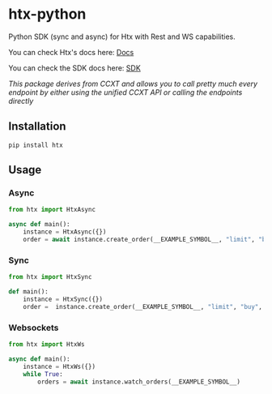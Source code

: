 # htx-python
Python SDK (sync and async) for Htx with Rest and WS capabilities.

You can check Htx's docs here: [Docs](https://ccxt.com)


You can check the SDK docs here: [SDK](https://docs.ccxt.com/#/exchanges/htx)

*This package derives from CCXT and allows you to call pretty much every endpoint by either using the unified CCXT API or calling the endpoints directly*

## Installation

```
pip install htx
```

## Usage

### Async

```Python
from htx import HtxAsync

async def main():
    instance = HtxAsync({})
    order = await instance.create_order(__EXAMPLE_SYMBOL__, "limit", "buy", 1, 100000)
```

### Sync

```Python
from htx import HtxSync

def main():
    instance = HtxSync({})
    order =  instance.create_order(__EXAMPLE_SYMBOL__, "limit", "buy", 1, 100000)
```

### Websockets

```Python
from htx import HtxWs

async def main():
    instance = HtxWs({})
    while True:
        orders = await instance.watch_orders(__EXAMPLE_SYMBOL__)
```

